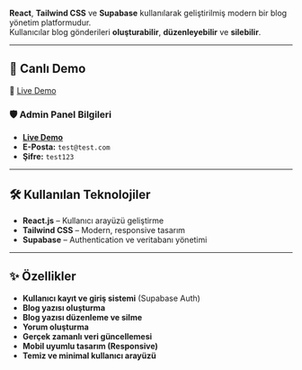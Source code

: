 

**React**, **Tailwind CSS** ve **Supabase** kullanılarak geliştirilmiş modern bir blog yönetim platformudur.  
Kullanıcılar blog gönderileri **oluşturabilir**, **düzenleyebilir** ve **silebilir**.

---

## 🚀 **Canlı Demo**

🔗 [Live Demo](https://nesimdogdas.com)

### 🛡️ **Admin Panel Bilgileri**
- **[Live Demo](https://nesimdogdas.com/login)**
- **E-Posta:** `test@test.com`
- **Şifre:** `test123`
---

## 🛠 **Kullanılan Teknolojiler**

- **React.js** – Kullanıcı arayüzü geliştirme
- **Tailwind CSS** – Modern, responsive tasarım
- **Supabase** – Authentication ve veritabanı yönetimi

---

## ✨ **Özellikler**

- **Kullanıcı kayıt ve giriş sistemi** (Supabase Auth)
- **Blog yazısı oluşturma**
- **Blog yazısı düzenleme ve silme**
- **Yorum oluşturma**
- **Gerçek zamanlı veri güncellemesi**
- **Mobil uyumlu tasarım (Responsive)**
- **Temiz ve minimal kullanıcı arayüzü**
